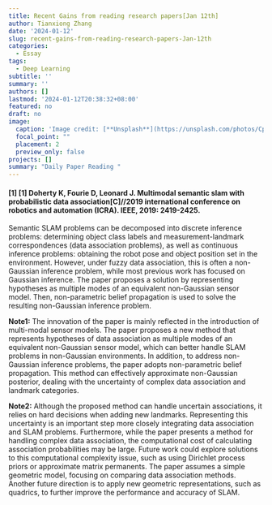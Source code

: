 ```yaml
---
title: Recent Gains from reading research papers[Jan 12th]
author: Tianxiong Zhang
date: '2024-01-12'
slug: recent-gains-from-reading-research-papers-Jan-12th
categories:
  - Essay
tags:
  - Deep Learning
subtitle: ''
summary: ''
authors: []
lastmod: '2024-01-12T20:38:32+08:00'
featured: no
draft: no
image:
  caption: 'Image credit: [**Unsplash**](https://unsplash.com/photos/CpkOjOcXdUY)'
  focal_point: ""
  placement: 2
  preview_only: false
projects: []
summary: "Daily Paper Reading "
---
```

#### [1] [1] Doherty K, Fourie D, Leonard J. Multimodal semantic slam with probabilistic data association[C]//2019 international conference on robotics and automation (ICRA). IEEE, 2019: 2419-2425.

Semantic SLAM problems can be decomposed into discrete inference problems: determining object class labels and measurement-landmark correspondences (data association problems), as well as continuous inference problems: obtaining the robot pose and object position set in the environment. However, under fuzzy data association, this is often a non-Gaussian inference problem, while most previous work has focused on Gaussian inference. The paper proposes a solution by representing hypotheses as multiple modes of an equivalent non-Gaussian sensor model. Then, non-parametric belief propagation is used to solve the resulting non-Gaussian inference problem.

**Note1:**
The innovation of the paper is mainly reflected in the introduction of multi-modal sensor models. The paper proposes a new method that represents hypotheses of data association as multiple modes of an equivalent non-Gaussian sensor model, which can better handle SLAM problems in non-Gaussian environments. In addition, to address non-Gaussian inference problems, the paper adopts non-parametric belief propagation. This method can effectively approximate non-Gaussian posterior, dealing with the uncertainty of complex data association and landmark categories.

**Note2:**
Although the proposed method can handle uncertain associations, it relies on hard decisions when adding new landmarks. Representing this uncertainty is an important step more closely integrating data association and SLAM problems. Furthermore, while the paper presents a method for handling complex data association, the computational cost of calculating association probabilities may be large. Future work could explore solutions to this computational complexity issue, such as using Dirichlet process priors or approximate matrix permanents. The paper assumes a simple geometric model, focusing on comparing data association methods. Another future direction is to apply new geometric representations, such as quadrics, to further improve the performance and accuracy of SLAM.